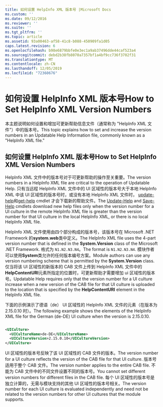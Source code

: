 ```yaml
---
title: 如何设置 HelpInfo XML 版本号 |Microsoft Docs
ms.custom: ''
ms.date: 09/12/2016
ms.reviewer: ''
ms.suite: ''
ms.tgt_pltfrm: ''
ms.topic: article
ms.assetid: 93a00463-af58-41c8-b088-450909fa1d05
caps.latest.revision: 6
ms.openlocfilehash: b98e6879bbfe0e3ec1a9ab37496dde44caf523a4
ms.sourcegitcommit: debd2b38fb8070a7357bf1a4bf9cc736f3702f31
ms.translationtype: MT
ms.contentlocale: zh-CN
ms.lasthandoff: 12/05/2019
ms.locfileid: "72360676"
---
```

# <a name="how-to-set-helpinfo-xml-version-numbers"></a><span data-ttu-id="ffc20-102">如何设置 HelpInfo XML 版本号</span><span class="sxs-lookup"><span data-stu-id="ffc20-102">How to Set HelpInfo XML Version Numbers</span></span>

<span data-ttu-id="ffc20-103">本主题说明如何设置和增加可更新帮助信息文件（通常称为 "HelpInfo XML 文件"）中的版本号。</span><span class="sxs-lookup"><span data-stu-id="ffc20-103">This topic explains how to set and increase the version numbers in an Updatable Help Information file, commonly known as a "HelpInfo XML file."</span></span>

## <a name="how-to-set-helpinfo-xml-version-numbers"></a><span data-ttu-id="ffc20-104">如何设置 HelpInfo XML 版本号</span><span class="sxs-lookup"><span data-stu-id="ffc20-104">How to Set HelpInfo XML Version Numbers</span></span>

<span data-ttu-id="ffc20-105">HelpInfo XML 文件中的版本号对于可更新帮助的操作至关重要。</span><span class="sxs-lookup"><span data-stu-id="ffc20-105">The version numbers in a HelpInfo XML file are critical to the operation of Updatable Help.</span></span>
<span data-ttu-id="ffc20-106">只有当远程 HelpInfo XML 文件中的 UI 区域性的版本号大于本地 HelpInfo XML 中该 UI 区域性的版本号时，或没有本地 HelpInfo XML 文件时， [update-help](/powershell/module/Microsoft.PowerShell.Core/Update-Help)和[get-help](/powershell/module/Microsoft.PowerShell.Core/Save-Help) cmdlet 才会下载新的帮助文件。</span><span class="sxs-lookup"><span data-stu-id="ffc20-106">The [Update-Help](/powershell/module/Microsoft.PowerShell.Core/Update-Help) and [Save-Help](/powershell/module/Microsoft.PowerShell.Core/Save-Help) cmdlets download new help files only when the version number for a UI culture in the remote HelpInfo XML file is greater than the version number for that UI culture in the local HelpInfo XML, or there is no local HelpInfo XML file.</span></span>

<span data-ttu-id="ffc20-107">HelpInfo XML 文件使用由四个部分构成的版本号，该版本号在 Microsoft .NET Framework 的**system.web**类中定义。</span><span class="sxs-lookup"><span data-stu-id="ffc20-107">The HelpInfo XML file uses the 4-part version number that is defined in the **System.Version** class of the Microsoft .NET Framework.</span></span> <span data-ttu-id="ffc20-108">格式为 `N1.N2.N3.N4`。</span><span class="sxs-lookup"><span data-stu-id="ffc20-108">The format is `N1.N2.N3.N4`.</span></span> <span data-ttu-id="ffc20-109">模块作者可以使用**System**类允许的任何版本编号方案。</span><span class="sxs-lookup"><span data-stu-id="ffc20-109">Module authors can use any version numbering scheme that is permitted by the **System.Version** class.</span></span> <span data-ttu-id="ffc20-110">仅当将该 UI 区域性的新版本的 CAB 文件上传到 HelpInfo XML 文件中的**HelpContentURI**元素所指定的位置时，可更新帮助才需要增加 ui 区域性的版本号。</span><span class="sxs-lookup"><span data-stu-id="ffc20-110">Updatable Help requires only that the version number for a UI culture increase when a new version of the CAB file for that UI culture is uploaded to the location that is specified by the **HelpContentURI** element in the HelpInfo XML file.</span></span>

<span data-ttu-id="ffc20-111">下面的示例演示了德语（de） UI 区域性的 HelpInfo XML 文件的元素（在版本为2.15.0.10 时）。</span><span class="sxs-lookup"><span data-stu-id="ffc20-111">The following example shows the elements of the HelpInfo XML file for the German (de-DE) UI culture when the version is 2.15.0.10.</span></span>

```xml

<UICulture>
  <UICultureName>de-DE</UICultureName>
  <UICultureVersion>2.15.0.10</UICultureVersion>
</UICulture>
```

<span data-ttu-id="ffc20-112">UI 区域性的版本号反映了该 UI 区域性的 CAB 文件的版本。</span><span class="sxs-lookup"><span data-stu-id="ffc20-112">The version number for a UI culture reflects the version of the CAB file for that UI culture.</span></span> <span data-ttu-id="ffc20-113">版本号适用于整个 CAB 文件。</span><span class="sxs-lookup"><span data-stu-id="ffc20-113">The version number applies to the entire CAB file.</span></span> <span data-ttu-id="ffc20-114">不能为 CAB 文件中的不同文件设置不同的版本号。</span><span class="sxs-lookup"><span data-stu-id="ffc20-114">You cannot set different version numbers for different files in the CAB file.</span></span> <span data-ttu-id="ffc20-115">每个 UI 区域性的版本号是独立计算的，无需与模块支持的其他 UI 区域性的版本号相关。</span><span class="sxs-lookup"><span data-stu-id="ffc20-115">The version number for each UI culture is evaluated independently and need not be related to the version numbers for other UI cultures that the module supports.</span></span>